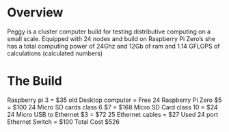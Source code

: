# Overview
Peggy is a cluster computer build for testing distributive computing on a small scale. Equipped with 24 nodes and build on Raspberry Pi Zero’s she has a total computing power of 24Ghz and 12Gb of ram and 1.14 GFLOPS of calculations (calculated numbers)

# The Build
Raspberry pi 3 = $35
old Desktop computer = Free
24 Raspberry Pi Zero $5 = $100
24 Micro SD cards class 6 $7 = $168
Micro SD Card class 10 = $24
24 Micro USB to Ethernet $3 = $72
25 Ethernet cables  = $27
Used 24 port Ethernet Switch = $100
Total Cost $526

